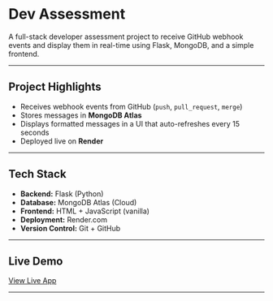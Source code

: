 #  Dev Assessment

A full-stack developer assessment project to receive GitHub webhook events and display them in real-time using Flask, MongoDB, and a simple frontend.

---

##  Project Highlights

- Receives webhook events from GitHub (`push`, `pull_request`, `merge`)
- Stores messages in **MongoDB Atlas**
- Displays formatted messages in a UI that auto-refreshes every 15 seconds
- Deployed live on **Render**

---

##  Tech Stack

- **Backend:** Flask (Python)
- **Database:** MongoDB Atlas (Cloud)
- **Frontend:** HTML + JavaScript (vanilla)
- **Deployment:** Render.com
- **Version Control:** Git + GitHub

---

## Live Demo

 [View Live App](https://webhook-repo-z351.onrender.com)

---


